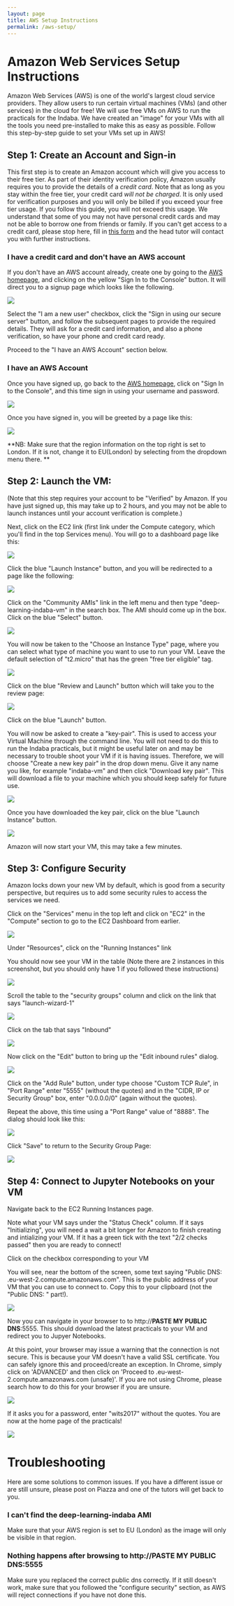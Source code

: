 ```yaml
---
layout: page
title: AWS Setup Instructions
permalink: /aws-setup/
---
```

# Amazon Web Services Setup Instructions

Amazon Web Services (AWS) is one of the world's largest cloud service providers. They allow users to run certain virtual machines (VMs) (and other services) in the cloud for free! 
We will use free VMs on AWS to run the practicals for the Indaba. We have created an "image" for your VMs with all the tools you need pre-installed to make this as easy as possible.
Follow this step-by-step guide to set your VMs set up in AWS! 

## Step 1: Create an Account and Sign-in
This first step is to create an Amazon account which will give you access to their free tier. As part of their identity verification policy, Amazon
usually requires you to provide the details of a *credit card*. Note that as long as you stay within the free tier, your credit card *will not be charged*. It is
only used for verification purposes and you will only be billed if you exceed your free tier usage. If you follow this guide, you will not exceed this usage. 
We understand that some of you may not have personal credit cards and may not be able to borrow one from friends or family. If you can't get access to a 
credit card, please stop here, fill in [this form](https://goo.gl/forms/nRP1WJPSp1uShmkp2) and the head tutor will contact you with further instructions. 

### I have a credit card and don't have an AWS account
If you don't have an AWS account already, create one by going to the [AWS
homepage](http://aws.amazon.com/), and clicking on the yellow "Sign In to the
Console" button. It will direct you to a signup page which looks like the
following.

<div class='fig figcenter fighighlight'>
  <img src='/assets/aws-new-user.png'>
</div>

Select the "I am a new user" checkbox, click the "Sign in using our secure
server" button, and follow the subsequent pages to provide the required details.
They will ask for a credit card information, and also a phone verification, so
have your phone and credit card ready.

Proceed to the "I have an AWS Account" section below. 

### I have an AWS Account
Once you have signed up, go back to the [AWS homepage](http://aws.amazon.com),
click on "Sign In to the Console", and this time sign in using your username and
password.

<div class='fig figcenter fighighlight'>
  <img src='/assets/aws-signin.png'>
</div>

Once you have signed in, you will be greeted by a page like this:

<div class='fig figcenter fighighlight'>
  <img src='/assets/aws-home.png'>
</div>

**NB: Make sure that the region information on the top right is set to London.
If it is not, change it to EU(London) by selecting from the dropdown menu
there. **

## Step 2: Launch the VM: 
(Note that this step requires your account to be "Verified" by
 Amazon. If you have just signed up, this may take up to 2 hours, and you may not be able to launch instances
 until your account verification is complete.)

Next, click on the EC2 link (first link under the Compute category, which you'll find in the top Services menu). You will go
to a dashboard page like this:

<div class='fig figcenter fighighlight'>
  <img src='/assets/aws-ec2.png'>
</div>

Click the blue "Launch Instance" button, and you will be redirected to a page
like the following:

<div class='fig figcenter fighighlight'>
  <img src='/assets/aws-ami.png'>
</div>

Click on the "Community AMIs" link in the left menu and then type "deep-learning-indaba-vm" in the search box. The AMI should come up in the box. Click on the blue "Select" button. 

<div class='fig figcenter fighighlight'>
  <img src='/assets/aws-community.png'>
</div>

You will now be taken to the "Choose an Instance Type" page, where you can select what type of machine you want to use to run your VM. Leave the default selection of "t2.micro" that has the green "free tier eligible" tag. 

<div class='fig figcenter fighighlight'>
  <img src='/assets/aws-instance-type.png'>
</div>

Click on the blue "Review and Launch" button which will take you to the review page: 

<div class='fig figcenter fighighlight'>
  <img src='/assets/aws-review.png'>
</div>

Click on the blue "Launch" button.

You will now be asked to create a "key-pair". This is used to access your Virtual Machine through the command line. You will not need to do this to run the Indaba practicals, but it might be useful later on and may be necessary to trouble shoot your VM if it is having issues. Therefore, we will choose "Create a new key pair" in the drop down menu. Give it any name you like, for example "indaba-vm" and then click "Download key pair". This will download a file to your machine which you should keep safely for future use. 

<div class='fig figcenter fighighlight'>
  <img src='/assets/aws-key-pair.png'>
</div>

Once you have downloaded the key pair, click on the blue "Launch Instance" button. 

<div class='fig figcenter fighighlight'>
  <img src='/assets/aws-launch-status.png'>
</div>

Amazon will now start your VM, this may take a few minutes.

## Step 3: Configure Security
Amazon locks down your new VM by default, which is good from a security perspective, but requires us to add some security rules to access the services we need. 

Click on the "Services" menu in the top left and click on "EC2" in the "Compute" section to go to the EC2 Dashboard from earlier. 

<div class='fig figcenter fighighlight'>
  <img src='/assets/aws-ec2.png'>
</div>

Under "Resources", click on the "Running Instances" link

You should now see your VM in the table (Note there are 2 instances in this screenshot, but you should only have 1 if you followed these instructions) 

<div class='fig figcenter fighighlight'>
  <img src='/assets/aws-running-instance.png'>
</div>

Scroll the table to the "security groups" column and click on the link that says "launch-wizard-1"

<div class='fig figcenter fighighlight'>
  <img src='/assets/aws-instances-security.png'>
</div>

Click on the tab that says "Inbound"

<div class='fig figcenter fighighlight'>
  <img src='/assets/aws-security-group.png'>
</div>

Now click on the "Edit" button to bring up the "Edit inbound rules" dialog. 

<div class='fig figcenter fighighlight'>
  <img src='/assets/aws-edit-rules.png'>
</div>

Click on the "Add Rule" button, under type choose "Custom TCP Rule", in "Port Range" enter "5555" (without the quotes) and in the "CIDR, IP or Security Group" box, enter "0.0.0.0/0" (again without the quotes). 

Repeat the above, this time using a "Port Range" value of "8888". The dialog should look like this:

<div class='fig figcenter fighighlight'>
  <img src='/assets/aws-add-rule.png'>
</div>

Click "Save" to return to the Security Group Page:

<div class='fig figcenter fighighlight'>
  <img src='/assets/aws-security-after.png'>
</div>

## Step 4: Connect to Jupyter Notebooks on your VM
Navigate back to the EC2 Running Instances page.

Note what your VM says under the "Status Check" column. If it says "Initializing", you will need a wait a bit longer for Amazon to finish creating and intializing your VM. If it has a green tick with the text "2/2 checks passed" then you are ready to connect! 

Click on the checkbox corresponding to your VM

You will see, near the bottom of the screen, some text saying "Public DNS: <SOMETHING>.eu-west-2.compute.amazonaws.com". This is the public address of your VM that you can use to connect to. Copy this to your clipboard (not the "Public DNS: " part!). 

<div class='fig figcenter fighighlight'>
  <img src='/assets/aws-instance-dns.png'>
</div>

Now you can navigate in your browser to to http://**PASTE MY PUBLIC DNS**:5555. This should download the latest practicals to your VM and redirect you to Jupyer Notebooks.

At this point, your browser may issue a warning that the connection is not secure. This is because your VM doesn't have a valid SSL certificate. You can safely ignore this and proceed/create an exception. In Chrome, simply click on 'ADVANCED' and then click on 'Proceed to <SOMETHING>.eu-west-2.compute.amazonaws.com (unsafe)'. If you are not using Chrome, please search how to do this for your browser if you are unsure.

<div class='fig figcenter fighighlight'>
  <img src='/assets/chrome_warning.png'>
</div>

If it asks you for a password, enter "wits2017" without the quotes. You are now at the home page of the practicals! 

<div class='fig figcenter fighighlight'>
  <img src='/assets/jupyter-home.png'>
</div>


# Troubleshooting
Here are some solutions to common issues. If you have a different issue or are still unsure, please post on Piazza and one of the tutors will get back to you.

### I can't find the deep-learning-indaba AMI
Make sure that your AWS region is set to EU (London) as the image will only be visible in that region. 

### Nothing happens after browsing to http://**PASTE MY PUBLIC DNS**:5555
Make sure you replaced the correct public dns correctly. If it still doesn't work, make sure that you followed the "configure security" section, as AWS will reject connections if you have not done this. 
